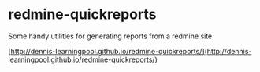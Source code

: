 redmine-quickreports
============

Some handy utilities for generating reports from a redmine site

[http://dennis-learningpool.github.io/redmine-quickreports/](http://dennis-learningpool.github.io/redmine-quickreports/)
